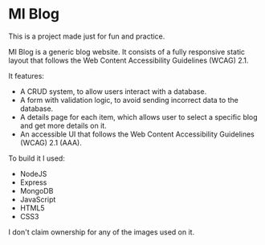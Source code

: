 # MI Blog
This is a project made just for fun and practice.

MI Blog is a generic blog website. It consists of a fully responsive static layout that follows the Web Content Accessibility Guidelines (WCAG) 2.1.

It features:
* A CRUD system, to allow users interact with a database.
* A form with validation logic, to avoid sending incorrect data to the database. 
* A details page for each item, which allows user to select a specific blog and get more details on it.
* An accessible UI that follows the Web Content Accessibility Guidelines (WCAG) 2.1 (AAA).

To build it I used:
* NodeJS
* Express 
* MongoDB 
* JavaScript
* HTML5
* CSS3

I don't claim ownership for any of the images used on it.
